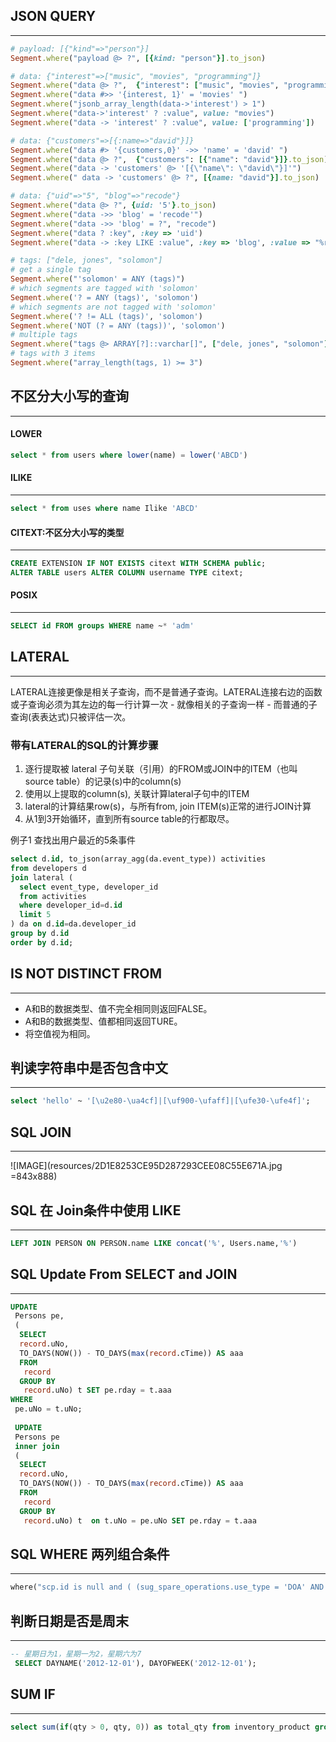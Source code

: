 ## JSON QUERY
---
```ruby
# payload: [{"kind"=>"person"}]
Segment.where("payload @> ?", [{kind: "person"}].to_json)

# data: {"interest"=>["music", "movies", "programming"]}
Segment.where("data @> ?",  {"interest": ["music", "movies", "programming"]}.to_json)
Segment.where("data #>> '{interest, 1}' = 'movies' ")
Segment.where("jsonb_array_length(data->'interest') > 1")
Segment.where("data->'interest' ? :value", value: "movies") 
Segment.where("data -> 'interest' ? :value", value: ['programming'])

# data: {"customers"=>[{:name=>"david"}]}
Segment.where("data #> '{customers,0}' ->> 'name' = 'david' ")
Segment.where("data @> ?",  {"customers": [{"name": "david"}]}.to_json)
Segment.where("data -> 'customers' @> '[{\"name\": \"david\"}]'")
Segment.where(" data -> 'customers' @> ?", [{name: "david"}].to_json)

# data: {"uid"=>"5", "blog"=>"recode"}
Segment.where("data @> ?", {uid: '5'}.to_json)
Segment.where("data ->> 'blog' = 'recode'")
Segment.where("data ->> 'blog' = ?", "recode")
Segment.where("data ? :key", :key => 'uid')
Segment.where("data -> :key LIKE :value", :key => 'blog', :value => "%recode%")

# tags: ["dele, jones", "solomon"]
# get a single tag
Segment.where("'solomon' = ANY (tags)")
# which segments are tagged with 'solomon'
Segment.where('? = ANY (tags)', 'solomon')
# which segments are not tagged with 'solomon'
Segment.where('? != ALL (tags)', 'solomon')
Segment.where('NOT (? = ANY (tags))', 'solomon')
# multiple tags
Segment.where("tags @> ARRAY[?]::varchar[]", ["dele, jones", "solomon"])
# tags with 3 items
Segment.where("array_length(tags, 1) >= 3")
```

## 不区分大小写的查询
---
#### LOWER
```sql
select * from users where lower(name) = lower('ABCD')
```

#### ILIKE
---
```sql
select * from uses where name Ilike 'ABCD'
```

#### CITEXT:不区分大小写的类型
---
```sql
CREATE EXTENSION IF NOT EXISTS citext WITH SCHEMA public;
ALTER TABLE users ALTER COLUMN username TYPE citext;
```

#### POSIX
---
```sql
SELECT id FROM groups WHERE name ~* 'adm'
```

## LATERAL
---
LATERAL连接更像是相关子查询，而不是普通子查询。LATERAL连接右边的函数或子查询必须为其左边的每一行计算一次 - 就像相关的子查询一样 - 而普通的子查询(表表达式)只被评估一次。 
### 带有LATERAL的SQL的计算步骤
1. 逐行提取被 lateral 子句关联（引用）的FROM或JOIN中的ITEM（也叫source table）的记录(s)中的column(s)
2. 使用以上提取的column(s), 关联计算lateral子句中的ITEM
3. lateral的计算结果row(s)，与所有from, join ITEM(s)正常的进行JOIN计算
4. 从1到3开始循环，直到所有source table的行都取尽。

例子1
查找出用户最近的5条事件
```sql
select d.id, to_json(array_agg(da.event_type)) activities
from developers d
join lateral (
  select event_type, developer_id
  from activities
  where developer_id=d.id
  limit 5
) da on d.id=da.developer_id
group by d.id
order by d.id;
```

## IS NOT DISTINCT FROM
---
+ A和B的数据类型、值不完全相同则返回FALSE。
+ A和B的数据类型、值都相同返回TURE。
+ 将空值视为相同。

## 判读字符串中是否包含中文
---
```sql
select 'hello' ~ '[\u2e80-\ua4cf]|[\uf900-\ufaff]|[\ufe30-\ufe4f]';
```

## SQL JOIN
---
![IMAGE](resources/2D1E8253CE95D287293CEE08C55E671A.jpg =843x888)

## SQL 在 Join条件中使用 LIKE
---
```sql
LEFT JOIN PERSON ON PERSON.name LIKE concat('%', Users.name,'%')
```

## SQL Update From SELECT and JOIN
---
```sql
UPDATE
 Persons pe,
 (
  SELECT
  record.uNo,
  TO_DAYS(NOW()) - TO_DAYS(max(record.cTime)) AS aaa
  FROM
   record
  GROUP BY
   record.uNo) t SET pe.rday = t.aaa
WHERE
 pe.uNo = t.uNo;
 
 UPDATE
 Persons pe
 inner join
 (
  SELECT
  record.uNo,
  TO_DAYS(NOW()) - TO_DAYS(max(record.cTime)) AS aaa
  FROM
   record
  GROUP BY
   record.uNo) t  on t.uNo = pe.uNo SET pe.rday = t.aaa
```

## SQL WHERE 两列组合条件
---
```ruby
where("scp.id is null and ( (sug_spare_operations.use_type = 'DOA' AND ssra.id IS NOT NULL) or (sug_spare_operations.use_type != 'DOA' AND ssra.id IS NULL))")
```

## 判断日期是否是周末
---
```sql
-- 星期日为1，星期一为2，星期六为7
 SELECT DAYNAME('2012-12-01'), DAYOFWEEK('2012-12-01');
```

## SUM IF
---
```sql
select sum(if(qty > 0, qty, 0)) as total_qty from inventory_product group by product_id
```